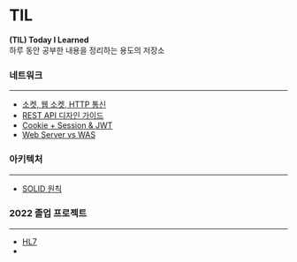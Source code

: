 # TIL
<b>(TIL) Today I Learned</b>\
하루 동안 공부한 내용을 정리하는 용도의 저장소

### 네트워크
---
- [소켓, 웹 소켓, HTTP 통신](https://shade-sled-bf2.notion.site/HTTP-3ffbdb86d3be4f23ba6248dc975856c0)
- [REST API 디자인 가이드](https://shade-sled-bf2.notion.site/REST-API-5cbcfb59185547649733f7a56623a160)
- [Cookie + Session & JWT](https://shade-sled-bf2.notion.site/Cookie-Session-40195d422a0142a48e4a86eed9cf12a8)
- [Web Server vs WAS](https://shade-sled-bf2.notion.site/Web-Server-vs-WAS-0e41d262ec6240699751e78f169f39a4)

### 아키텍처
---
- [SOLID 원칙](https://shade-sled-bf2.notion.site/SOLID-a9224f12e7254ec8bf05fe07622d04e6)

### 2022 졸업 프로젝트
---
  - [HL7](https://shade-sled-bf2.notion.site/HL7-ffe27fa14c3c46a0be0b83c3339ff1d9)
  - 
